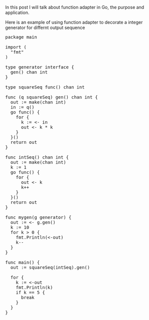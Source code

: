 In this post I will talk about function adapter in Go, the purpose and application.

Here is an example of using function adapter to decorate a integer generator for differnt output sequence

<pre class="prettyprint">
package main

import (
  "fmt"
)

type generator interface {
  gen() chan int
}

type squareSeq func() chan int

func (q squareSeq) gen() chan int {
  out := make(chan int)
  in := q()
  go func() {
    for {
      k := <- in
      out <- k * k
    }
  }()
  return out
}

func intSeq() chan int {
  out := make(chan int)
  k := 1
  go func() {
    for {
      out <- k
      k++
    }
  }()
  return out
}

func mygen(g generator) {
  out := <- g.gen()
  k := 10
  for k > 0 {
    fmt.Println(<-out)
    k--
  }
}

func main() {
  out := squareSeq(intSeq).gen()

  for {
    k := <-out
    fmt.Println(k)
    if k == 5 {
      break
    }
  }
}
</pre>
